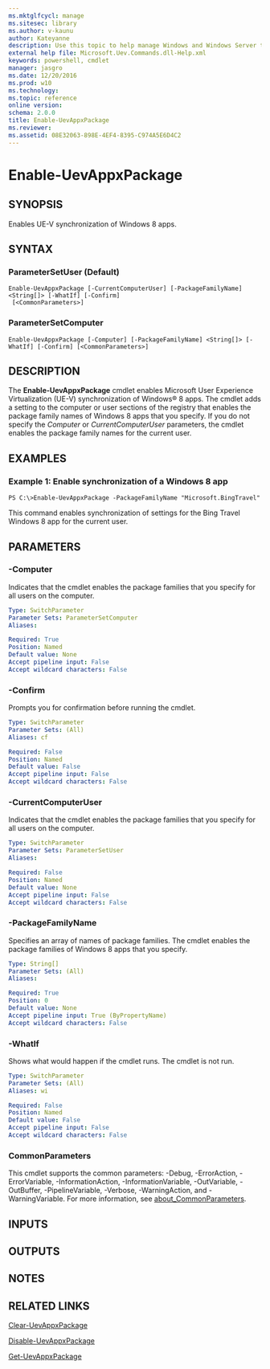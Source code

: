 ```yaml
---
ms.mktglfcycl: manage
ms.sitesec: library
ms.author: v-kaunu
author: Kateyanne
description: Use this topic to help manage Windows and Windows Server technologies with Windows PowerShell.
external help file: Microsoft.Uev.Commands.dll-Help.xml
keywords: powershell, cmdlet
manager: jasgro
ms.date: 12/20/2016
ms.prod: w10
ms.technology: 
ms.topic: reference
online version: 
schema: 2.0.0
title: Enable-UevAppxPackage
ms.reviewer:
ms.assetid: 08E32063-898E-4EF4-8395-C974A5E6D4C2
---
```


# Enable-UevAppxPackage

## SYNOPSIS
Enables UE-V synchronization of Windows 8 apps.

## SYNTAX

### ParameterSetUser (Default)
```
Enable-UevAppxPackage [-CurrentComputerUser] [-PackageFamilyName] <String[]> [-WhatIf] [-Confirm]
 [<CommonParameters>]
```

### ParameterSetComputer
```
Enable-UevAppxPackage [-Computer] [-PackageFamilyName] <String[]> [-WhatIf] [-Confirm] [<CommonParameters>]
```

## DESCRIPTION
The **Enable-UevAppxPackage** cmdlet enables Microsoft User Experience Virtualization (UE-V) synchronization of Windows® 8 apps.
The cmdlet adds a setting to the computer or user sections of the registry that enables the package family names of Windows 8 apps that you specify.
If you do not specify the *Computer* or *CurrentComputerUser* parameters, the cmdlet enables the package family names for the current user.

## EXAMPLES

### Example 1: Enable synchronization of a Windows 8 app
```
PS C:\>Enable-UevAppxPackage -PackageFamilyName "Microsoft.BingTravel"
```

This command enables synchronization of settings for the Bing Travel Windows 8 app for the current user.

## PARAMETERS

### -Computer
Indicates that the cmdlet enables the package families that you specify for all users on the computer.

```yaml
Type: SwitchParameter
Parameter Sets: ParameterSetComputer
Aliases: 

Required: True
Position: Named
Default value: None
Accept pipeline input: False
Accept wildcard characters: False
```

### -Confirm
Prompts you for confirmation before running the cmdlet.

```yaml
Type: SwitchParameter
Parameter Sets: (All)
Aliases: cf

Required: False
Position: Named
Default value: False
Accept pipeline input: False
Accept wildcard characters: False
```

### -CurrentComputerUser
Indicates that the cmdlet enables the package families that you specify for all users on the computer.

```yaml
Type: SwitchParameter
Parameter Sets: ParameterSetUser
Aliases: 

Required: False
Position: Named
Default value: None
Accept pipeline input: False
Accept wildcard characters: False
```

### -PackageFamilyName
Specifies an array of names of package families.
The cmdlet enables the package families of Windows 8 apps that you specify.

```yaml
Type: String[]
Parameter Sets: (All)
Aliases: 

Required: True
Position: 0
Default value: None
Accept pipeline input: True (ByPropertyName)
Accept wildcard characters: False
```

### -WhatIf
Shows what would happen if the cmdlet runs.
The cmdlet is not run.

```yaml
Type: SwitchParameter
Parameter Sets: (All)
Aliases: wi

Required: False
Position: Named
Default value: False
Accept pipeline input: False
Accept wildcard characters: False
```

### CommonParameters
This cmdlet supports the common parameters: -Debug, -ErrorAction, -ErrorVariable, -InformationAction, -InformationVariable, -OutVariable, -OutBuffer, -PipelineVariable, -Verbose, -WarningAction, and -WarningVariable. For more information, see [about_CommonParameters](http://go.microsoft.com/fwlink/?LinkID=113216).

## INPUTS

## OUTPUTS

## NOTES

## RELATED LINKS

[Clear-UevAppxPackage](./Clear-UevAppxPackage.md)

[Disable-UevAppxPackage](./Disable-UevAppxPackage.md)

[Get-UevAppxPackage](./Get-UevAppxPackage.md)

